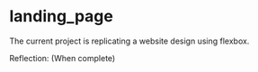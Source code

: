 # landing_page

The current project is replicating a website design using flexbox.

Reflection: (When complete)
